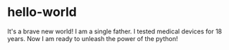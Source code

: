 # hello-world
It's a brave new world!
I am a single father.
I tested medical devices for 18 years. 
Now I am ready to unleash the power of the python! 
